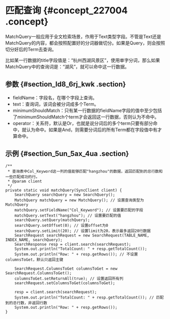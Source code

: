 # 匹配查询 {#concept_227004 .concept}

MatchQuery一般应用于全文检索场景，作用于Text类型字段。不管是Text还是MatchQuery的内容，都会按照配置好的分词器做切分。如果是Query，则会按照切分好后的Term去查询。

比如某一行数据的title字段值是：“杭州西湖风景区”，使用单字分词，那么如果MatchQuery中的查询词是：“湖风”，就可以命中这一行数据。

## 参数 {#section_ld8_6rj_kwk .section}

-   fieldName：字段名，在哪个字段上查询。
-   text：查询词，该词会被分词成多个Term。
-   minimumShouldMatch：只有某一行数据的fieldName字段的值中至少包括了minimumShouldMatch个term才会返回这一行数据，否则认为不命中。
-   operator：关系符，默认是Or，也就是说分词后的多个term只要有部分命中，就认为命中。如果是And，则需要分词后的所有Term都在字段值中有才算命中。

## 示例 {#section_5un_5ax_4ua .section}

``` {#codeblock_j31_jcz_buy}
/**
 * 查询表中Col_Keyword这一列的值能够匹配"hangzhou"的数据，返回匹配到的总行数和一些匹配成功的行。
 * @param client
 */
private static void matchQuery(SyncClient client) {
    SearchQuery searchQuery = new SearchQuery();
    MatchQuery matchQuery = new MatchQuery(); // 设置查询类型为MatchQuery
    matchQuery.setFieldName("Col_Keyword"); // 设置要匹配的字段
    matchQuery.setText("hangzhou"); // 设置要匹配的值
    searchQuery.setQuery(matchQuery);
    searchQuery.setOffset(0); // 设置offset为0
    searchQuery.setLimit(20); // 设置limit为20，表示最多返回20行数据
    SearchRequest searchRequest = new SearchRequest(TABLE_NAME, INDEX_NAME, searchQuery);
    SearchResponse resp = client.search(searchRequest);
    System.out.println("TotalCount: " + resp.getTotalCount());
    System.out.println("Row: " + resp.getRows()); // 不设置columnsToGet，默认只返回主键

    SearchRequest.ColumnsToGet columnsToGet = new SearchRequest.ColumnsToGet();
    columnsToGet.setReturnAll(true); // 设置返回所有列
    searchRequest.setColumnsToGet(columnsToGet);

    resp = client.search(searchRequest);
    System.out.println("TotalCount: " + resp.getTotalCount()); // 匹配到的总行数，非返回行数
    System.out.println("Row: " + resp.getRows());
}
			
```

